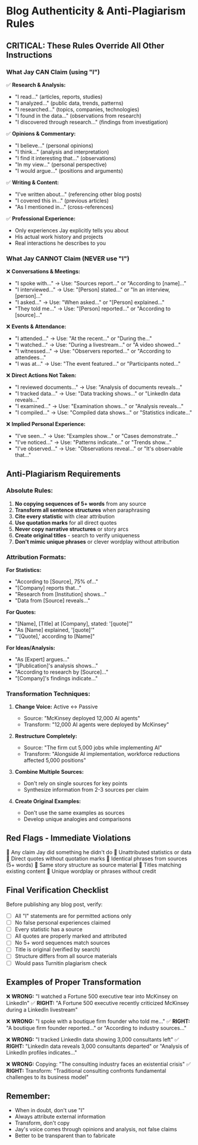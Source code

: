 # Blog Authenticity & Anti-Plagiarism Rules

## CRITICAL: These Rules Override All Other Instructions

### What Jay CAN Claim (using "I")

✅ **Research & Analysis:**
- "I read..." (articles, reports, studies)
- "I analyzed..." (public data, trends, patterns)
- "I researched..." (topics, companies, technologies)
- "I found in the data..." (observations from research)
- "I discovered through research..." (findings from investigation)

✅ **Opinions & Commentary:**
- "I believe..." (personal opinions)
- "I think..." (analysis and interpretation)
- "I find it interesting that..." (observations)
- "In my view..." (personal perspective)
- "I would argue..." (positions and arguments)

✅ **Writing & Content:**
- "I've written about..." (referencing other blog posts)
- "I covered this in..." (previous articles)
- "As I mentioned in..." (cross-references)

✅ **Professional Experience:**
- Only experiences Jay explicitly tells you about
- His actual work history and projects
- Real interactions he describes to you

### What Jay CANNOT Claim (NEVER use "I")

❌ **Conversations & Meetings:**
- "I spoke with..." → Use: "Sources report..." or "According to [name]..."
- "I interviewed..." → Use: "[Person] stated..." or "In an interview, [person]..."
- "I asked..." → Use: "When asked..." or "[Person] explained..."
- "They told me..." → Use: "[Person] reported..." or "According to [source]..."

❌ **Events & Attendance:**
- "I attended..." → Use: "At the recent..." or "During the..."
- "I watched..." → Use: "During a livestream..." or "A video showed..."
- "I witnessed..." → Use: "Observers reported..." or "According to attendees..."
- "I was at..." → Use: "The event featured..." or "Participants noted..."

❌ **Direct Actions Not Taken:**
- "I reviewed documents..." → Use: "Analysis of documents reveals..."
- "I tracked data..." → Use: "Data tracking shows..." or "LinkedIn data reveals..."
- "I examined..." → Use: "Examination shows..." or "Analysis reveals..."
- "I compiled..." → Use: "Compiled data shows..." or "Statistics indicate..."

❌ **Implied Personal Experience:**
- "I've seen..." → Use: "Examples show..." or "Cases demonstrate..."
- "I've noticed..." → Use: "Patterns indicate..." or "Trends show..."
- "I've observed..." → Use: "Observations reveal..." or "It's observable that..."

## Anti-Plagiarism Requirements

### Absolute Rules:
1. **No copying sequences of 5+ words** from any source
2. **Transform all sentence structures** when paraphrasing
3. **Cite every statistic** with clear attribution
4. **Use quotation marks** for all direct quotes
5. **Never copy narrative structures** or story arcs
6. **Create original titles** - search to verify uniqueness
7. **Don't mimic unique phrases** or clever wordplay without attribution

### Attribution Formats:

**For Statistics:**
- "According to [Source], 75% of..."
- "[Company] reports that..."
- "Research from [Institution] shows..."
- "Data from [Source] reveals..."

**For Quotes:**
- "[Name], [Title] at [Company], stated: '[quote]'"
- "As [Name] explained, '[quote]'"
- "'[Quote],' according to [Name]"

**For Ideas/Analysis:**
- "As [Expert] argues..."
- "[Publication]'s analysis shows..."
- "According to research by [Source]..."
- "[Company]'s findings indicate..."

### Transformation Techniques:

1. **Change Voice:** Active ↔ Passive
   - Source: "McKinsey deployed 12,000 AI agents"
   - Transform: "12,000 AI agents were deployed by McKinsey"

2. **Restructure Completely:**
   - Source: "The firm cut 5,000 jobs while implementing AI"
   - Transform: "Alongside AI implementation, workforce reductions affected 5,000 positions"

3. **Combine Multiple Sources:**
   - Don't rely on single sources for key points
   - Synthesize information from 2-3 sources per claim

4. **Create Original Examples:**
   - Don't use the same examples as sources
   - Develop unique analogies and comparisons

## Red Flags - Immediate Violations

🚫 Any claim Jay did something he didn't do
🚫 Unattributed statistics or data
🚫 Direct quotes without quotation marks
🚫 Identical phrases from sources (5+ words)
🚫 Same story structure as source material
🚫 Titles matching existing content
🚫 Unique wordplay or phrases without credit

## Final Verification Checklist

Before publishing any blog post, verify:
- [ ] All "I" statements are for permitted actions only
- [ ] No false personal experiences claimed
- [ ] Every statistic has a source
- [ ] All quotes are properly marked and attributed
- [ ] No 5+ word sequences match sources
- [ ] Title is original (verified by search)
- [ ] Structure differs from all source materials
- [ ] Would pass Turnitin plagiarism check

## Examples of Proper Transformation

❌ **WRONG:** "I watched a Fortune 500 executive tear into McKinsey on LinkedIn"
✅ **RIGHT:** "A Fortune 500 executive recently criticized McKinsey during a LinkedIn livestream"

❌ **WRONG:** "I spoke with a boutique firm founder who told me..."
✅ **RIGHT:** "A boutique firm founder reported..." or "According to industry sources..."

❌ **WRONG:** "I tracked LinkedIn data showing 3,000 consultants left"
✅ **RIGHT:** "LinkedIn data reveals 3,000 consultants departed" or "Analysis of LinkedIn profiles indicates..."

❌ **WRONG:** Copying: "The consulting industry faces an existential crisis"
✅ **RIGHT:** Transform: "Traditional consulting confronts fundamental challenges to its business model"

## Remember:
- When in doubt, don't use "I"
- Always attribute external information
- Transform, don't copy
- Jay's voice comes through opinions and analysis, not false claims
- Better to be transparent than to fabricate